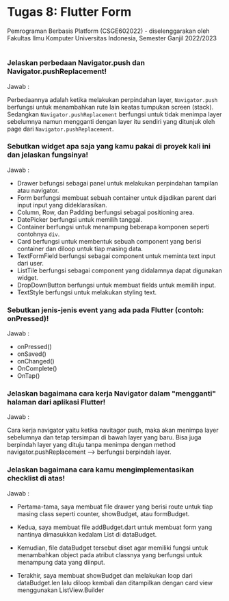 # Tugas 8: Flutter Form

Pemrograman Berbasis Platform (CSGE602022) - diselenggarakan oleh Fakultas Ilmu Komputer Universitas Indonesia, Semester Ganjil 2022/2023

#

### Jelaskan perbedaan Navigator.push dan Navigator.pushReplacement!
Jawab :

Perbedaannya adalah ketika melakukan perpindahan layer, `Navigator.push` berfungsi untuk menambahkan rute lain keatas tumpukan screen (stack). Sedangkan `Navigator.pushReplacement` berfungsi untuk tidak menimpa layer sebelumnya namun mengganti dengan layer itu sendiri yang ditunjuk oleh page dari `Navigator.pushReplacement`.

### Sebutkan widget apa saja yang kamu pakai di proyek kali ini dan jelaskan fungsinya!
Jawab :

- Drawer befungsi sebagai panel untuk melakukan perpindahan tampilan atau navigator.
- Form berfungsi membuat sebuah container untuk dijadikan parent dari input input yang dideklarasikan.
- Column, Row, dan Padding berfungsi sebagai positioning area.
- DatePicker berfungsi untuk memilih tanggal.
- Container berfungsi untuk menampung beberapa komponen seperti contohnya `div`.
- Card berfungsi untuk membentuk sebuah component yang berisi container dan diloop untuk tiap masing data.
- TextFormField berfungsi sebagai component untuk meminta text input dari user.
- ListTile berfungsi sebagai component yang didalamnya dapat digunakan widget.
- DropDownButton berfungsi untuk membuat fields untuk memilih input.
- TextStyle berfungsi untuk melakukan styling text.

### Sebutkan jenis-jenis event yang ada pada Flutter (contoh: onPressed)!
Jawab :

- onPressed()
- onSaved()
- onChanged()
- OnComplete()
- OnTap()

### Jelaskan bagaimana cara kerja Navigator dalam "mengganti" halaman dari aplikasi Flutter!
Jawab :

Cara kerja navigator yaitu ketika navitagor push, maka akan menimpa layer sebelumnya dan tetap tersimpan di bawah layer yang baru. Bisa juga berpindah layer yang dituju tanpa menimpa dengan method navigator.pushReplacement --> berfungsi berpindah layer.

### Jelaskan bagaimana cara kamu mengimplementasikan checklist di atas!
Jawab :

- Pertama-tama, saya membuat file drawer yang berisi route untuk tiap masing class seperti counter, showBudget, atau formBudget.

- Kedua, saya membuat file addBudget.dart untuk membuat form yang nantinya dimasukkan kedalam List di dataBudget.

- Kemudian, file dataBudget tersebut diset agar memiliki fungsi untuk menambahkan object pada atribut classnya yang berfungsi untuk menampung data yang diinput.

- Terakhir, saya membuat showBudget dan melakukan loop dari dataBudget.len lalu diloop kembali dan ditampilkan dengan card view menggunakan ListView.Builder